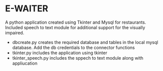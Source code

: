 # E-WAITER

A python application created using Tkinter and Mysql for restaurants.  
Included speech to text module for additional support for the visually impaired.  

- dbcreate.py        creates the required database and tables in the local mysql database. Add the db credentials to the connector functions
- tkinter.py         includes the application using tkinter
- tkinter_speech.py  includes the sppech to text module along with appliucation
